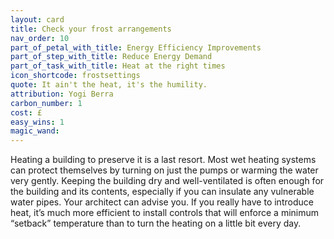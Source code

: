 ```yaml
---
layout: card
title: Check your frost arrangements
nav_order: 10
part_of_petal_with_title: Energy Efficiency Improvements
part_of_step_with_title: Reduce Energy Demand
part_of_task_with_title: Heat at the right times
icon_shortcode: frostsettings
quote: It ain't the heat, it's the humility.
attribution: Yogi Berra
carbon_number: 1
cost: £
easy_wins: 1
magic_wand: 
---
```


<p>Heating a building to preserve it is a last resort. Most wet heating systems can protect themselves by turning on just the pumps or warming the water very gently. Keeping the building dry and well-ventilated is often enough for the building and its contents, especially if you can insulate any vulnerable water pipes. Your architect can advise you. If you really have to introduce heat, it’s much more efficient to install controls that will enforce a minimum “setback” temperature than to turn the heating on a little bit every day. </p> 
